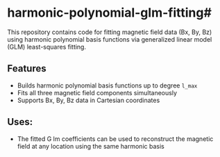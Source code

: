 # harmonic-polynomial-glm-fitting#

This repository contains code for fitting magnetic field data (Bx, By, Bz) using harmonic polynomial basis functions via generalized linear model (GLM) least-squares fitting.

## Features
- Builds harmonic polynomial basis functions up to degree `l_max`
- Fits all three magnetic field components simultaneously
- Supports Bx, By, Bz data in Cartesian coordinates

## Uses:
- The fitted G lm coefficients can be used to reconstruct the magnetic field at any location using the same harmonic basis
